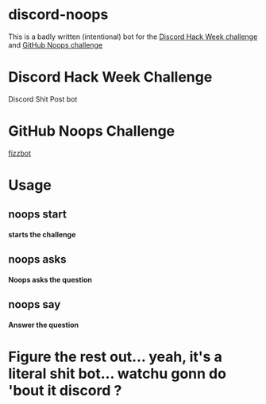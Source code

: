 # discord-noops

This is a badly written (intentional) bot for the [Discord Hack Week challenge](dis.gd/HackWeek) and [GitHub Noops challenge](https://github.co/noops)

# Discord Hack Week Challenge
Discord Shit Post bot

# GitHub Noops Challenge
[fizzbot](https://noopschallenge.com/challenges/fizzbot)

# Usage

## noops start

#### starts the challenge

## noops asks

#### Noops asks the question

## noops say

#### Answer the question

# Figure the rest out... yeah, it's a literal shit bot... watchu gonn do 'bout it discord ?

